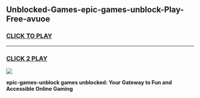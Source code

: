 
## Unblocked-Games-epic-games-unblock-Play-Free-avuoe
<h3>
<a href="https://premium76.site?title=epic-games-unblock&ref=10A">CLICK TO PLAY</a></h3>
<hr>

<h3>
<a href="https://premium76.site?title=epic-games-unblock&ref=10A">CLICK 2 PLAY</a>
  
</h3>

<a href="https://premium76.site?title=epic-games-unblock&ref=10A"><img src="https://clearcache.store/games.png"></a>


**epic-games-unblock games unblocked: Your Gateway to Fun and Accessible Online Gaming**
